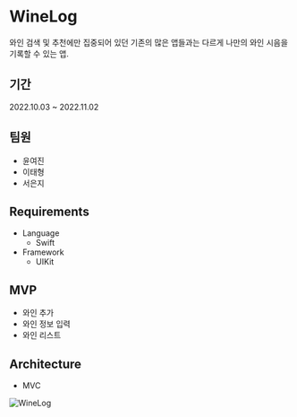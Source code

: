 # WineLog
와인 검색 및 추천에만 집중되어 있던 기존의 많은 앱들과는 다르게 나만의 와인 시음을 기록할 수 있는 앱.

## 기간
2022.10.03 ~ 2022.11.02

## 팀원
- 윤여진
- 이태형
- 서은지

## Requirements
- Language
    - Swift
- Framework
    - UIKit
    
## MVP
- 와인 추가
- 와인 정보 입력
- 와인 리스트

## Architecture
- MVC

![WineLog](https://user-images.githubusercontent.com/85544383/209139471-9fe50ec3-6a0b-4dce-b3e6-4385008e62c5.png)
